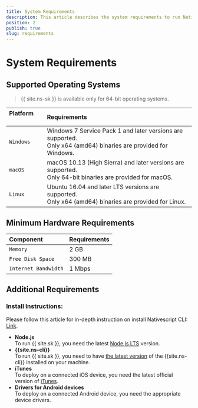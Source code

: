 ```yaml
---
title: System Requirements
description: This article describes the system requirements to run NativeScript Sidekick on your development machine.
position: 2
publish: true
slug: requirements
---
```


# System Requirements

## Supported Operating Systems

> {{ site.ns-sk }} is available only for 64-bit operating systems.

| Platform &nbsp;&nbsp;&nbsp;&nbsp;&nbsp; | Requirements           |
|:----------------------------------------|:-----------------------|
| `Windows`   | Windows 7 Service Pack 1 and later versions are supported.<br />Only x64 (amd64) binaries are provided for Windows.|
| `macOS`     | macOS 10.13 (High Sierra) and later versions are supported.<br />Only 64-bit binaries are provided for macOS.      |
| `Linux`     | Ubuntu 16.04 and later LTS versions are supported.<br />Only x64 (amd64) binaries are provided for Linux.         |

<p></p>

## Minimum Hardware Requirements

| Component               | Requirements |
|:------------------------|:-------------|
| `Memory`                | 2 GB         |
| `Free Disk Space`       | 300 MB       |
| `Internet Bandwidth`    | 1 Mbps       |

<p></p>

## Additional Requirements

### Install Instructions:

Please follow this article for in-depth instruction on install Nativescript CLI: [Link](https://docs.nativescript.org/angular/start/quick-setup).

* **Node.js**<br />To run {{ site.sk }}, you need the latest [Node.js LTS](https://github.com/nodejs/LTS#lts-schedule) version.
* **{{site.ns-cli}}**<br />To run {{ site.sk }}, you need to have [the latest version](https://www.npmjs.com/package/nativescript) of the {{site.ns-cli}} installed on your machine.
* **iTunes**<br />To deploy on a connected iOS device, you need the latest official version of [iTunes](https://www.apple.com/itunes/download/).
* **Drivers for Android devices**<br />To deploy on a connected Android device, you need the appropriate device drivers.
